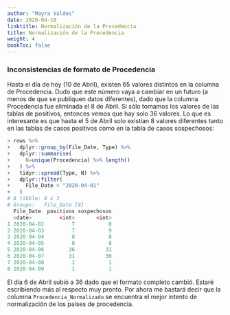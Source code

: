 ```yaml
---
author: "Mayra Valdes"
date: 2020-04-10
linktitle: Normalización de la Procedencia
title: Normalización de la Procedencia
weight: 4
bookToc: false
---
```


### Inconsistencias de formato de Procedencia
Hasta el día de hoy (10 de Abril), existen 65 valores distintos en la columna de Procedencia. Dudo que este número vaya a cambiar en un futuro (a menos de que se publiquen datos diferentes), dado que la columna Procedencia fue eliminada el 8 de Abril. Si sólo tomamos los valores de las tablas de positivos, entonces vemos que hay solo 36 valores. Lo que es interesante es que hasta el 5 de Abril solo existían 8 valores diferentes tanto en las tablas de casos positivos como en la tabla de casos sospechosos:

```r
> rows %>% 
+   dplyr::group_by(File_Date, Type) %>%
+   dplyr::summarise(
+     N=unique(Procedencia) %>% length()
+   ) %>%
+   tidyr::spread(Type, N) %>%
+   dplyr::filter(
+     File_Date > "2020-04-01"
+   )
# A tibble: 8 x 3
# Groups:   File_Date [8]
  File_Date  positivos sospechosos
  <date>         <int>       <int>
1 2020-04-02         7           8
2 2020-04-03         7           9
3 2020-04-04         8           8
4 2020-04-05         8           8
5 2020-04-06        36          31
6 2020-04-07        31          30
7 2020-04-08         1           1
8 2020-04-09         1           1
```

El día 6 de Abril subió a 36 dado que el formato completo cambió. Estaré escribiendo más al respecto muy pronto. Por ahora me bastará decir que la columna `Procedencia_Normalizado` se encuentra el mejor intento de normalización de los países de procedencia.

